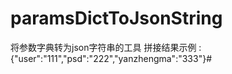 # paramsDictToJsonString
将参数字典转为json字符串的工具
 拼接结果示例 : {"user":"111","psd":"222","yanzhengma":"333"}#
